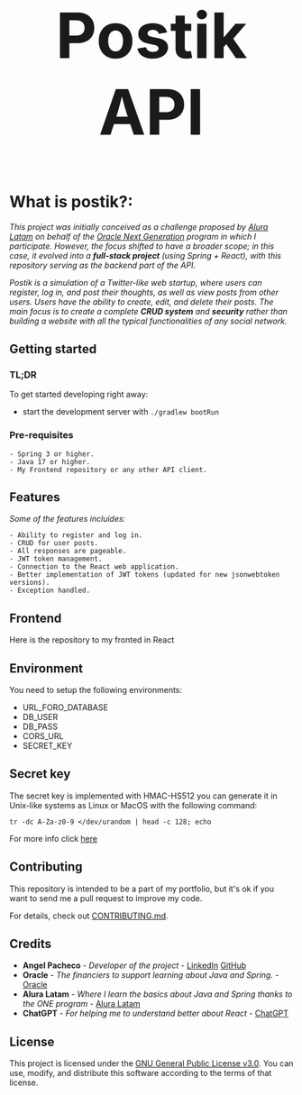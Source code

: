 <h1 align="center" style="font-size: 7rem;">Postik API</h1>

# What is postik?:

_This project was initially conceived as a challenge proposed by [Alura Latam](https://www.aluracursos.com) on behalf of the [Oracle Next Generation](https://www.oracle.com/mx/education/oracle-next-education/) program in which I participate. However, the focus shifted to have a broader scope; in this case, it evolved into a **full-stack project** (using Spring + React), with this repository serving as the backend part of the API._

_Postik is a simulation of a Twitter-like web startup, where users can register, log in, and post their thoughts, as well as view posts from other users. Users have the ability to create, edit, and delete their posts. The main focus is to create a complete **CRUD system** and **security** rather than building a website with all the typical functionalities of any social network._


## Getting started

### TL;DR

To get started developing right away:

* start the development server with `./gradlew bootRun`

### Pre-requisites

```
- Spring 3 or higher.
- Java 17 or higher.
- My Frontend repository or any other API client. 
```

## Features

_Some of the features incluides:_

```
- Ability to register and log in.
- CRUD for user posts.
- All responses are pageable.
- JWT token management.
- Connection to the React web application.
- Better implementation of JWT tokens (updated for new jsonwebtoken versions).
- Exception handled.
```


## Frontend

Here is the repository to my fronted in React

## Environment

You need to setup the following environments:

* URL_FORO_DATABASE
* DB_USER
* DB_PASS
* CORS_URL
* SECRET_KEY

## Secret key

The secret key is implemented with HMAC-HS512 you can generate it in Unix-like systems as Linux or MacOS with the following command:

``
tr -dc A-Za-z0-9 </dev/urandom | head -c 128; echo
``

For more info click [here](https://en.wikipedia.org/wiki/HMAC)

## Contributing

This repository is intended to be a part of my portfolio, but it's ok if you want to send me a pull request to improve my code.

For details, check out [CONTRIBUTING.md](CONTRIBUTING.md).

## Credits

* **Angel Pacheco** - *Developer of the project* - [LinkedIn](https://www.linkedin.com/in/angel-temporal-pacheco/https://github.com/villanuevan) [GitHub](https://github.com/classTemporal)
* **Oracle** - *The financiers to support learning about Java and Spring.* - [Oracle](https://www.oracle.com)
* **Alura Latam** - *Where I learn the basics about Java and Spring thanks to the ONE program* - [Alura Latam](https://www.aluracursos.com)
* **ChatGPT** - *For helping me to understand better about React* - [ChatGPT](https://chat.openai.com/)

## License

This project is licensed under the [GNU General Public License v3.0](LICENSE.md). You can use, modify, and distribute this software according to the terms of that license.
